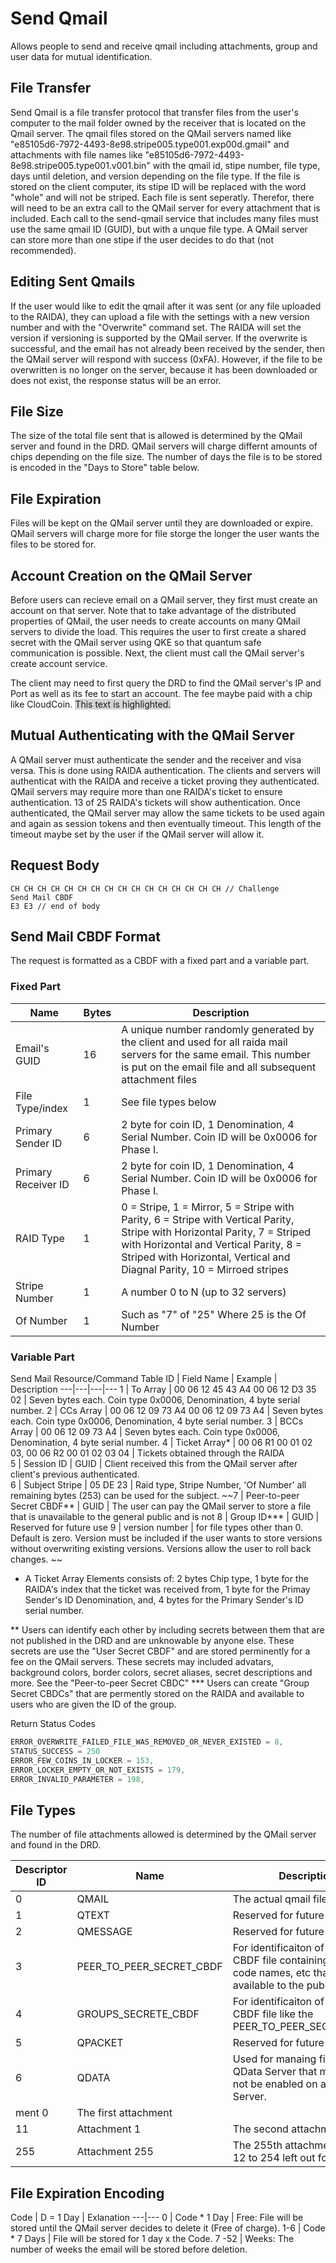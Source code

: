 # Send Qmail
Allows people to send and receive qmail including attachments, group and user data for mutual identification.

## File Transfer
Send Qmail is a file transfer protocol that transfer files from the user's computer to the mail folder owned by the receiver that is located on the Qmail server. 
The qmail files stored on the QMail servers named like "e85105d6-7972-4493-8e98.stripe005.type001.exp00d.gmail" and attachments with file names like "e85105d6-7972-4493-8e98.stripe005.type001.v001.bin" with the qmail id, stipe number, file type, days until deletion, and version depending on the file type.
If the file is stored on the client computer, its stipe ID will be replaced with the word "whole" and will not be striped.
Each file is sent seperatly. Therefor, there will need to be an extra call to the QMail server for every attachment that is included. 
Each call to the send-qmail service that includes many files must use the same qmail ID (GUID), but with a unque file type. A QMail server can store more than one stipe if the user decides to do that (not recommended).

## Editing Sent Qmails
If the user would like to edit the qmail after it was sent (or any file uploaded to the RAIDA), they can upload a file with the settings with a new version number and with the "Overwrite" command set. The RAIDA will set the version if versioning is supported by the QMail server. 
If the overwrite is successful, and the email has not already been received by the sender, then the QMail server will respond with success (0xFA). However, if the file to be overwritten is no longer on the server, because it has been downloaded or does not exist, the response status will be an error. 

## File Size
The size of the total file sent that is allowed is determined by the QMail server and found in the DRD. QMail servers will charge differnt amounts of chips depending on the file size. The number of days the file is to be stored is encoded in the "Days to Store" table below. 

## File Expiration
Files will be kept on the QMail server until they are downloaded or expire. QMail servers will charge more for file storge the longer the user wants the files to be stored for. 

## Account Creation on the QMail Server
Before users can recieve email on a QMail server, they first must create an account on that server. Note that to take advantage of the distributed properties of QMail, the user needs to create accounts on many QMail servers to divide the load. This requires the user to first create a shared secret with the QMail server using QKE so that quantum safe communication is possible. Next, the client must call the QMail server's create account service. 

The client may need to first query the DRD to find the QMail server's IP and Port as well as its fee to start an 
account. The fee maybe paid with a chip like CloudCoin.
    <span style="background-color: lightgrey;">This text is highlighted.</span>
## Mutual Authenticating with the QMail Server
A QMail server must authenticate the sender and the receiver and visa versa. This is done using RAIDA authentication. The clients
and servers will authenticat with the RAIDA and receive a ticket proving they authenticated. QMail servers may require more than
one RAIDA's ticket to ensure authentication. 13 of 25 RAIDA's tickets will show authentication. Once authenticated, the QMail server
may allow the same tickets to be used again and again as session tokens and then eventually timeout. This length of the timeout maybe 
set by the user if the QMail server will allow it. 

## Request Body
```
CH CH CH CH CH CH CH CH CH CH CH CH CH CH CH CH // Challenge
Send Mail CBDF
E3 E3 // end of body
```

## Send Mail CBDF Format
The request is formatted as a CBDF with a fixed part and a variable part. 

### Fixed Part
Name | Bytes | Description
---|---|---
Email's GUID | 16 | A unique number randomly generated by the client and used for all raida mail servers for the same email. This number is put on the email file and all subsequent attachment files
File Type/index | 1 | See file types below
Primary Sender ID | 6 | 2 byte for coin ID, 1 Denomination, 4 Serial Number. Coin ID will be 0x0006 for Phase I. 
Primary Receiver ID | 6 | 2 byte for coin ID, 1 Denomination, 4 Serial Number. Coin ID will be 0x0006 for Phase I. 
RAID Type | 1 | 0 = Stripe, 1 = Mirror, 5 = Stripe with Parity, 6 = Stripe with Vertical Parity, Stripe with Horizontal Parity, 7 = Striped with Horizontal and Vertical Parity, 8 = Striped with Horizontal, Vertical and Diagnal Parity, 10 = Mirroed stripes
Stripe Number | 1 | A number 0 to N (up to 32 servers)
Of Number |1 | Such as "7" of "25" Where 25 is the Of Number

### Variable Part
Send Mail Resource/Command Table
ID | Field Name | Example | Description
---|---|---|---
1 | To Array | 00 06 12 45 43 A4 00 06 12 D3 35 02 | Seven bytes each. Coin type 0x0006, Denomination, 4 byte serial number. 
2 | CCs Array | 00 06 12 09 73 A4 00 06 12 09 73 A4  | Seven bytes each. Coin type 0x0006, Denomination, 4 byte serial number. 
3 | BCCs Array | 00 06 12 09 73 A4  | Seven bytes each. Coin type 0x0006, Denomination, 4 byte serial number. 
4 | Ticket Array* | 00 06 R1 00 01 02 03, 00 06 R2 00 01 02 03 04 | Tickets obtained through the RAIDA  
5 | Session ID | GUID | Client received this from the QMail server after client's previous authenticated.  
6 | Subject Stripe | 05 DE 23 | Raid type, Stripe Number, 'Of Number' all remaining bytes (253) can be used for the subject. 
~~7 | Peer-to-peer Secret CBDF** | GUID | The user can pay the QMail server to store a file that is unavailable to the general public and is not 
8 | Group ID*** | GUID | Reserved for future use
9 | version number | for file types other than 0. Default is zero. Version must be included if the user wants to store versions without overwriting existing versions. Versions allow the user to roll back changes. 
~~
<!--
6 | Shuffle Table Shard 1 | A square of the Of Number. If there are 16 servers, the shuffle table will be 16 x 16 or 256 bytes. This is the first 8 rows.  The numbers in each cell will be represented by five bits. See table below. | PHASE II
7 | Shuffle Table Shard 2 | Like above. This is the Second 8 rows. | PHASE II
8 | Shuffle Table Shard 3 | Like above. This is the Second 8 rows. | PHASE II
-->
* A Ticket Array Elements consists of: 2 bytes Chip type, 1 byte for the RAIDA's index that the ticket was received from, 1 byte for the Primay Sender's ID Denomination, and, 4 bytes for the Primary Sender's ID serial number.

** Users can identify each other by including secrets between them that are not published in the DRD and are unknowable by anyone else. These secrets are use the "User Secret CBDF" and are stored perminently for a fee on the QMail servers. These secrets may included advatars, background colors, border colors, secret aliases, secret descriptions and more. See the "Peer-to-peer Secret CBDC" 
*** Users can create "Group Secret CBDCs" that are permently stored on the RAIDA and available to users who are given the ID of the group. 

Return Status Codes
```C
ERROR_OVERWRITE_FAILED_FILE_WAS_REMOVED_OR_NEVER_EXISTED = 8,
STATUS_SUCCESS = 250
ERROR_FEW_COINS_IN_LOCKER = 153,
ERROR_LOCKER_EMPTY_OR_NOT_EXISTS = 179,
ERROR_INVALID_PARAMETER = 198,
```

## File Types
The number of file attachments allowed is determined by the QMail server and found in the DRD.

Descriptor ID | Name | Description
---|---|---
0 | QMAIL | The actual qmail file
1 | QTEXT | Reserved for future use
2 | QMESSAGE | Reserved for future use
3 | PEER_TO_PEER_SECRET_CBDF | For identificaiton of users, a CBDF file containing avatars, code names, etc that are not available to the public. 
4 | GROUPS_SECRETE_CBDF | For identificaiton of groups, a CBDF file like the PEER_TO_PEER_SECRET_CBDF.  
5 | QPACKET | Reserved for future use
6 | QDATA | Used for manaing files on a QData Server that may or may not be enabled on a QMail Server. 
ment 0 | The first attachment
11 | Attachment 1 | The second attachment
255 | Attachment 255 | The 255th attachment // IDs 12 to 254 left out for brevity

## File Expiration Encoding
Code | D = 1 Day | Exlanation
---|---
0 | Code * 1 Day | Free: File will be stored until the QMail server decides to delete it (Free of charge). 
1-6 | Code * 7 Days | File will be stored for 1 day x the Code.
7 -52 | Weeks: The number of weeks the email will be stored before deletion. 




